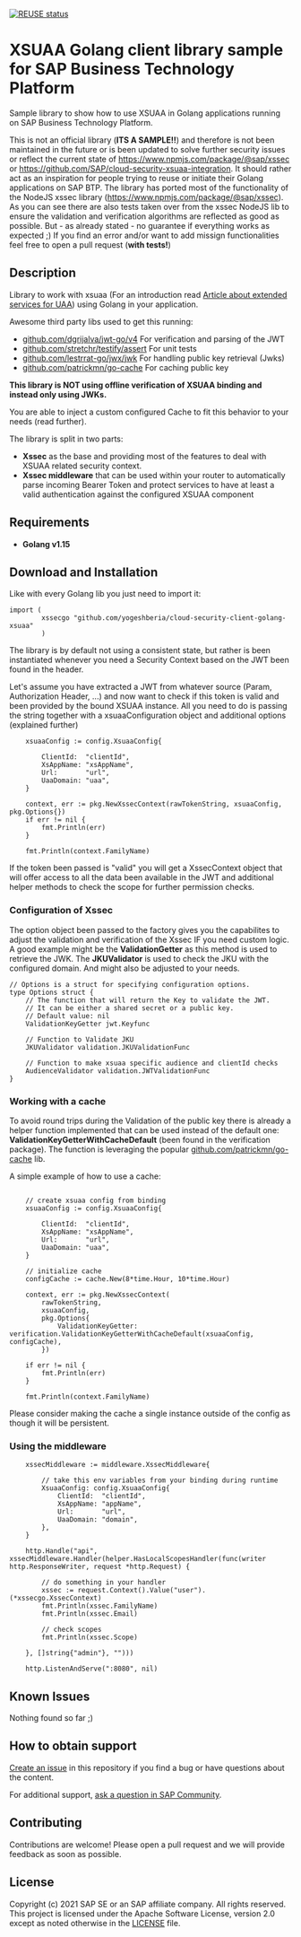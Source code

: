 [![REUSE status](https://api.reuse.software/badge/github.com/yogeshberia/cloud-security-client-golang-xsuaa)](https://api.reuse.software/info/github.com/yogeshberia/cloud-security-client-golang-xsuaa)

# XSUAA Golang client library sample for SAP Business Technology Platform
Sample library to show how to use XSUAA in Golang applications running on SAP Business Technology Platform.

This is not an official library (**ITS A SAMPLE!!**) and therefore is not been maintained in the future or is been updated to solve further security issues or reflect the current state of https://www.npmjs.com/package/@sap/xssec or https://github.com/SAP/cloud-security-xsuaa-integration. It should rather act as an inspiration for people trying to reuse or initiate their Golang applications on SAP BTP.
The library has ported most of the functionality of the NodeJS xssec library (https://www.npmjs.com/package/@sap/xssec). As you can see there are also tests taken over from the xssec NodeJS lib to ensure the validation and verification algorithms are reflected as good as possible. But - as already stated - no guarantee if everything works as expected ;) If you find an error and/or want to add missign functionalities feel free to open a pull request (**with tests!**)


## Description

Library to work with xsuaa (For an introduction read [Article about extended services for UAA](https://blogs.sap.com/2020/08/20/demystifying-xsuaa-in-sap-cloud-foundry/)) using Golang in your application.

Awesome third party libs used to get this running:

- [github.com/dgrijalva/jwt-go/v4](github.com/dgrijalva/jwt-go/v4) For verification and parsing of the JWT
- [github.com/stretchr/testify/assert](github.com/stretchr/testify/assert) For unit tests
- [github.com/lestrrat-go/jwx/jwk](github.com/lestrrat-go/jwx/jwk) For handling public key retrieval (Jwks)
- [github.com/patrickmn/go-cache](github.com/patrickmn/go-cache) For caching public key

**This library is NOT using offline verification of XSUAA binding and instead only using JWKs.**

You are able to inject a custom configured Cache to fit this behavior to your needs (read further).

The library is split in two parts:

- **Xssec** as the base and providing most of the features to deal with XSUAA related security context.
- **Xssec middleware** that can be used within your router to automatically parse incoming Bearer Token and protect services to have at least a valid authentication against the configured XSUAA component

## Requirements

- **Golang v1.15**

## Download and Installation

Like with every Golang lib you just need to import it:

```golang
import (
        xssecgo "github.com/yogeshberia/cloud-security-client-golang-xsuaa"
        )
```

The library is by default not using a consistent state, but rather is been instantiated whenever you need a Security Context based on the JWT been found in the header.

Let's assume you have extracted a JWT from whatever source (Param, Authorization Header, ...) and now want to check if this token is valid and been provided by the bound XSUAA instance. All you need to do is passing the string together with a xsuaaConfiguration object and additional options (explained further)

```golang
	xsuaaConfig := config.XsuaaConfig{

		ClientId:  "clientId",
		XsAppName: "xsAppName",
		Url:       "url",
		UaaDomain: "uaa",
	}

	context, err := pkg.NewXssecContext(rawTokenString, xsuaaConfig, pkg.Options{})
	if err != nil {
		fmt.Println(err)
	}

	fmt.Println(context.FamilyName)
```

If the token been passed is "valid" you will get a XssecContext object that will offer access to all the data been available in the JWT and additional helper methods to check the scope for further permission checks.

### Configuration of Xssec

The option object been passed to the factory gives you the capabilites to adjust the validation and verification of the Xssec IF you need custom logic. A good example might be the **ValidationGetter** as this method is used to retrieve the JWK.
The **JKUValidator** is used to check the JKU with the configured domain. And might also be adjusted to your needs.

```golang
// Options is a struct for specifying configuration options.
type Options struct {
	// The function that will return the Key to validate the JWT.
	// It can be either a shared secret or a public key.
	// Default value: nil
	ValidationKeyGetter jwt.Keyfunc

	// Function to Validate JKU
	JKUValidator validation.JKUValidationFunc

	// Function to make xsuaa specific audience and clientId checks
	AudienceValidator validation.JWTValidationFunc
}
```

### Working with a cache

To avoid round trips during the Validation of the public key there is already a helper function implemented that can be used instead of the default one: **ValidationKeyGetterWithCacheDefault** (been found in the verification package). The function is leveraging the popular [github.com/patrickmn/go-cache](github.com/patrickmn/go-cache) lib.

A simple example of how to use a cache:

```golang

	// create xsuaa config from binding
	xsuaaConfig := config.XsuaaConfig{

		ClientId:  "clientId",
		XsAppName: "xsAppName",
		Url:       "url",
		UaaDomain: "uaa",
	}

	// initialize cache
	configCache := cache.New(8*time.Hour, 10*time.Hour)

	context, err := pkg.NewXssecContext(
		rawTokenString,
		xsuaaConfig,
		pkg.Options{
			ValidationKeyGetter: verification.ValidationKeyGetterWithCacheDefault(xsuaaConfig, configCache),
		})

	if err != nil {
		fmt.Println(err)
	}

	fmt.Println(context.FamilyName)

```
Please consider making the cache a single instance outside of the config as though it will be persistent.
### Using the middleware

```golang
	xssecMiddleware := middleware.XssecMiddleware{

		// take this env variables from your binding during runtime
		XsuaaConfig: config.XsuaaConfig{
			ClientId:  "clientId",
			XsAppName: "appName",
			Url:       "url",
			UaaDomain: "domain",
		},
	}

	http.Handle("api", xssecMiddleware.Handler(helper.HasLocalScopesHandler(func(writer http.ResponseWriter, request *http.Request) {

		// do something in your handler
		xssec := request.Context().Value("user").(*xssecgo.XssecContext)
		fmt.Println(xssec.FamilyName)
		fmt.Println(xssec.Email)

		// check scopes
		fmt.Println(xssec.Scope)

	}, []string{"admin"}, "")))

	http.ListenAndServe(":8080", nil)

```

 

## Known Issues

Nothing found so far ;) 

## How to obtain support

[Create an issue](https://github.com/yogeshberia/cloud-security-client-golang-xsuaa/issues) in this repository if you find a bug or have questions about the content.
 
For additional support, [ask a question in SAP Community](https://answers.sap.com/questions/ask.html).

## Contributing

Contributions are welcome! Please open a pull request and we will provide feedback as soon as possible.

## License
Copyright (c) 2021 SAP SE or an SAP affiliate company. All rights reserved. This project is licensed under the Apache Software License, version 2.0 except as noted otherwise in the [LICENSE](LICENSES/Apache-2.0.txt) file.
